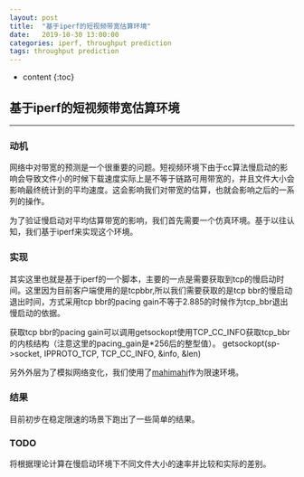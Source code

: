 ```yaml
---
layout: post
title:  "基于iperf的短视频带宽估算环境"
date:   2019-10-30 13:00:00
categories: iperf, throughput prediction
tags: throughput prediction
---
```


* content
{:toc}

## 基于iperf的短视频带宽估算环境
---

### 动机
网络中对带宽的预测是一个很重要的问题。短视频环境下由于cc算法慢启动的影响会导致文件小的时候下载速度实际上是不等于链路可用带宽的，并且文件大小会影响最终统计到的平均速度。这会影响我们对带宽的估算，也就会影响之后的一系列的操作。

为了验证慢启动对平均估算带宽的影响，我们首先需要一个仿真环境。基于以往认知，我们基于iperf来实现这个环境。

### 实现
其实这里也就是基于iperf的一个脚本，主要的一点是需要获取到tcp的慢启动时间。这里因为目前客户端使用的是tcpbbr,所以我们需要获取的是tcp bbr的慢启动退出时间，方式采用tcp bbr的pacing gain不等于2.885的时候作为tcp_bbr退出慢启动的依据。

获取tcp bbr的pacing gain可以调用getsockopt使用TCP_CC_INFO获取tcp_bbr的内核结构（注意这里的pacing_gain是*256后的整型值）。
   getsockopt(sp->socket, IPPROTO_TCP, TCP_CC_INFO, &info, &len)

另外外层为了模拟网络变化，我们使用了[mahimahi](http://mahimahi.mit.edu/ "mahimahi")作为限速环境。

### 结果
目前初步在稳定限速的场景下跑出了一些简单的结果。


### TODO
将根据理论计算在慢启动环境下不同文件大小的速率并比较和实际的差别。